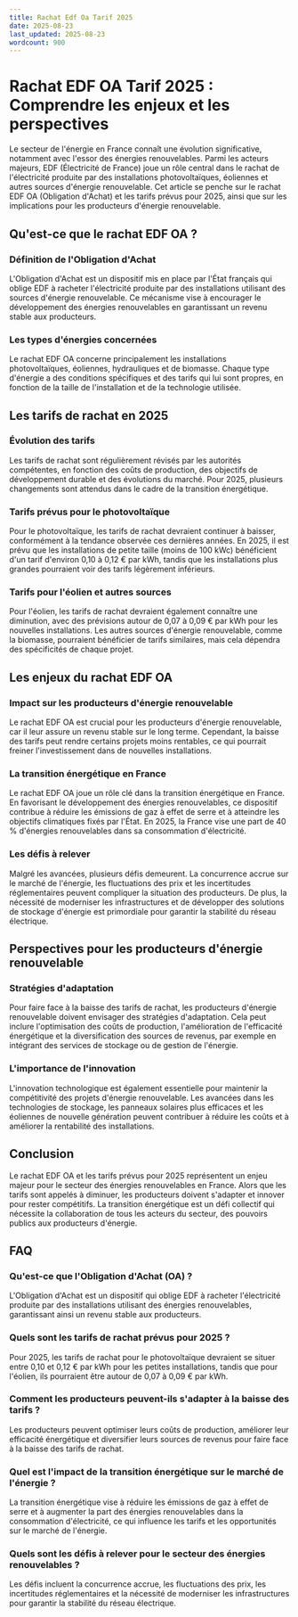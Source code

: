 ```yaml
---
title: Rachat Edf Oa Tarif 2025
date: 2025-08-23
last_updated: 2025-08-23
wordcount: 900
---
```


# Rachat EDF OA Tarif 2025 : Comprendre les enjeux et les perspectives

Le secteur de l'énergie en France connaît une évolution significative, notamment avec l'essor des énergies renouvelables. Parmi les acteurs majeurs, EDF (Électricité de France) joue un rôle central dans le rachat de l'électricité produite par des installations photovoltaïques, éoliennes et autres sources d'énergie renouvelable. Cet article se penche sur le rachat EDF OA (Obligation d'Achat) et les tarifs prévus pour 2025, ainsi que sur les implications pour les producteurs d'énergie renouvelable.

## Qu'est-ce que le rachat EDF OA ?

### Définition de l'Obligation d'Achat

L'Obligation d'Achat est un dispositif mis en place par l'État français qui oblige EDF à racheter l'électricité produite par des installations utilisant des sources d'énergie renouvelable. Ce mécanisme vise à encourager le développement des énergies renouvelables en garantissant un revenu stable aux producteurs.

### Les types d'énergies concernées

Le rachat EDF OA concerne principalement les installations photovoltaïques, éoliennes, hydrauliques et de biomasse. Chaque type d'énergie a des conditions spécifiques et des tarifs qui lui sont propres, en fonction de la taille de l'installation et de la technologie utilisée.

## Les tarifs de rachat en 2025

### Évolution des tarifs

Les tarifs de rachat sont régulièrement révisés par les autorités compétentes, en fonction des coûts de production, des objectifs de développement durable et des évolutions du marché. Pour 2025, plusieurs changements sont attendus dans le cadre de la transition énergétique.

### Tarifs prévus pour le photovoltaïque

Pour le photovoltaïque, les tarifs de rachat devraient continuer à baisser, conformément à la tendance observée ces dernières années. En 2025, il est prévu que les installations de petite taille (moins de 100 kWc) bénéficient d'un tarif d'environ 0,10 à 0,12 € par kWh, tandis que les installations plus grandes pourraient voir des tarifs légèrement inférieurs.

### Tarifs pour l'éolien et autres sources

Pour l'éolien, les tarifs de rachat devraient également connaître une diminution, avec des prévisions autour de 0,07 à 0,09 € par kWh pour les nouvelles installations. Les autres sources d'énergie renouvelable, comme la biomasse, pourraient bénéficier de tarifs similaires, mais cela dépendra des spécificités de chaque projet.

## Les enjeux du rachat EDF OA

### Impact sur les producteurs d'énergie renouvelable

Le rachat EDF OA est crucial pour les producteurs d'énergie renouvelable, car il leur assure un revenu stable sur le long terme. Cependant, la baisse des tarifs peut rendre certains projets moins rentables, ce qui pourrait freiner l'investissement dans de nouvelles installations.

### La transition énergétique en France

Le rachat EDF OA joue un rôle clé dans la transition énergétique en France. En favorisant le développement des énergies renouvelables, ce dispositif contribue à réduire les émissions de gaz à effet de serre et à atteindre les objectifs climatiques fixés par l'État. En 2025, la France vise une part de 40 % d'énergies renouvelables dans sa consommation d'électricité.

### Les défis à relever

Malgré les avancées, plusieurs défis demeurent. La concurrence accrue sur le marché de l'énergie, les fluctuations des prix et les incertitudes réglementaires peuvent compliquer la situation des producteurs. De plus, la nécessité de moderniser les infrastructures et de développer des solutions de stockage d'énergie est primordiale pour garantir la stabilité du réseau électrique.

## Perspectives pour les producteurs d'énergie renouvelable

### Stratégies d'adaptation

Pour faire face à la baisse des tarifs de rachat, les producteurs d'énergie renouvelable doivent envisager des stratégies d'adaptation. Cela peut inclure l'optimisation des coûts de production, l'amélioration de l'efficacité énergétique et la diversification des sources de revenus, par exemple en intégrant des services de stockage ou de gestion de l'énergie.

### L'importance de l'innovation

L'innovation technologique est également essentielle pour maintenir la compétitivité des projets d'énergie renouvelable. Les avancées dans les technologies de stockage, les panneaux solaires plus efficaces et les éoliennes de nouvelle génération peuvent contribuer à réduire les coûts et à améliorer la rentabilité des installations.

## Conclusion

Le rachat EDF OA et les tarifs prévus pour 2025 représentent un enjeu majeur pour le secteur des énergies renouvelables en France. Alors que les tarifs sont appelés à diminuer, les producteurs doivent s'adapter et innover pour rester compétitifs. La transition énergétique est un défi collectif qui nécessite la collaboration de tous les acteurs du secteur, des pouvoirs publics aux producteurs d'énergie.

## FAQ

### Qu'est-ce que l'Obligation d'Achat (OA) ?

L'Obligation d'Achat est un dispositif qui oblige EDF à racheter l'électricité produite par des installations utilisant des énergies renouvelables, garantissant ainsi un revenu stable aux producteurs.

### Quels sont les tarifs de rachat prévus pour 2025 ?

Pour 2025, les tarifs de rachat pour le photovoltaïque devraient se situer entre 0,10 et 0,12 € par kWh pour les petites installations, tandis que pour l'éolien, ils pourraient être autour de 0,07 à 0,09 € par kWh.

### Comment les producteurs peuvent-ils s'adapter à la baisse des tarifs ?

Les producteurs peuvent optimiser leurs coûts de production, améliorer leur efficacité énergétique et diversifier leurs sources de revenus pour faire face à la baisse des tarifs de rachat.

### Quel est l'impact de la transition énergétique sur le marché de l'énergie ?

La transition énergétique vise à réduire les émissions de gaz à effet de serre et à augmenter la part des énergies renouvelables dans la consommation d'électricité, ce qui influence les tarifs et les opportunités sur le marché de l'énergie.

### Quels sont les défis à relever pour le secteur des énergies renouvelables ?

Les défis incluent la concurrence accrue, les fluctuations des prix, les incertitudes réglementaires et la nécessité de moderniser les infrastructures pour garantir la stabilité du réseau électrique.
